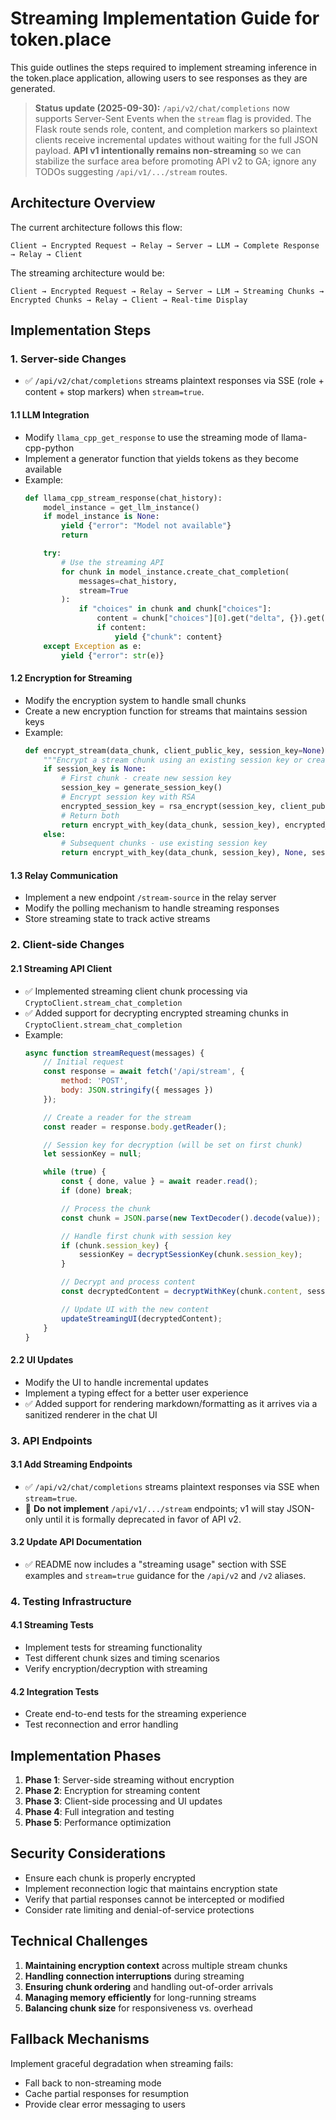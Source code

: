 # Streaming Implementation Guide for token.place

This guide outlines the steps required to implement streaming inference in the token.place application, allowing users to see responses as they are generated.

> **Status update (2025-09-30):** `/api/v2/chat/completions` now supports Server-Sent Events when the `stream` flag is provided. The Flask route sends role, content, and completion markers so plaintext clients receive incremental updates without waiting for the full JSON payload. **API v1 intentionally remains non-streaming** so we can stabilize the surface area before promoting API v2 to GA; ignore any TODOs suggesting `/api/v1/.../stream` routes.

## Architecture Overview

The current architecture follows this flow:
```
Client → Encrypted Request → Relay → Server → LLM → Complete Response → Relay → Client
```

The streaming architecture would be:
```
Client → Encrypted Request → Relay → Server → LLM → Streaming Chunks → Encrypted Chunks → Relay → Client → Real-time Display
```

## Implementation Steps

### 1. Server-side Changes

- ✅ `/api/v2/chat/completions` streams plaintext responses via SSE (role + content + stop markers) when `stream=true`.

#### 1.1 LLM Integration
- Modify `llama_cpp_get_response` to use the streaming mode of llama-cpp-python
- Implement a generator function that yields tokens as they become available
- Example:
  ```python
  def llama_cpp_stream_response(chat_history):
      model_instance = get_llm_instance()
      if model_instance is None:
          yield {"error": "Model not available"}
          return

      try:
          # Use the streaming API
          for chunk in model_instance.create_chat_completion(
              messages=chat_history,
              stream=True
          ):
              if "choices" in chunk and chunk["choices"]:
                  content = chunk["choices"][0].get("delta", {}).get("content", "")
                  if content:
                      yield {"chunk": content}
      except Exception as e:
          yield {"error": str(e)}
  ```

#### 1.2 Encryption for Streaming
- Modify the encryption system to handle small chunks
- Create a new encryption function for streams that maintains session keys
- Example:
  ```python
  def encrypt_stream(data_chunk, client_public_key, session_key=None):
      """Encrypt a stream chunk using an existing session key or create a new one"""
      if session_key is None:
          # First chunk - create new session key
          session_key = generate_session_key()
          # Encrypt session key with RSA
          encrypted_session_key = rsa_encrypt(session_key, client_public_key)
          # Return both
          return encrypt_with_key(data_chunk, session_key), encrypted_session_key, session_key
      else:
          # Subsequent chunks - use existing session key
          return encrypt_with_key(data_chunk, session_key), None, session_key
  ```

#### 1.3 Relay Communication
- Implement a new endpoint `/stream-source` in the relay server
- Modify the polling mechanism to handle streaming responses
- Store streaming state to track active streams

### 2. Client-side Changes

#### 2.1 Streaming API Client
- ✅ Implemented streaming client chunk processing via `CryptoClient.stream_chat_completion`
- ✅ Added support for decrypting encrypted streaming chunks in `CryptoClient.stream_chat_completion`
- Example:
  ```javascript
  async function streamRequest(messages) {
      // Initial request
      const response = await fetch('/api/stream', {
          method: 'POST',
          body: JSON.stringify({ messages })
      });

      // Create a reader for the stream
      const reader = response.body.getReader();

      // Session key for decryption (will be set on first chunk)
      let sessionKey = null;

      while (true) {
          const { done, value } = await reader.read();
          if (done) break;

          // Process the chunk
          const chunk = JSON.parse(new TextDecoder().decode(value));

          // Handle first chunk with session key
          if (chunk.session_key) {
              sessionKey = decryptSessionKey(chunk.session_key);
          }

          // Decrypt and process content
          const decryptedContent = decryptWithKey(chunk.content, sessionKey);

          // Update UI with the new content
          updateStreamingUI(decryptedContent);
      }
  }
  ```

#### 2.2 UI Updates
- Modify the UI to handle incremental updates
- Implement a typing effect for a better user experience
- ✅ Added support for rendering markdown/formatting as it arrives via a sanitized renderer in the chat UI

### 3. API Endpoints

#### 3.1 Add Streaming Endpoints
- ✅ `/api/v2/chat/completions` streams plaintext responses via SSE when `stream=true`.
- 🚫 **Do not implement** `/api/v1/.../stream` endpoints; v1 will stay JSON-only until it is formally deprecated in favor of API v2.

#### 3.2 Update API Documentation
- ✅ README now includes a "streaming usage" section with SSE examples and `stream=true`
  guidance for the `/api/v2` and `/v2` aliases.

### 4. Testing Infrastructure

#### 4.1 Streaming Tests
- Implement tests for streaming functionality
- Test different chunk sizes and timing scenarios
- Verify encryption/decryption with streaming

#### 4.2 Integration Tests
- Create end-to-end tests for the streaming experience
- Test reconnection and error handling

## Implementation Phases

1. **Phase 1**: Server-side streaming without encryption
2. **Phase 2**: Encryption for streaming content
3. **Phase 3**: Client-side processing and UI updates
4. **Phase 4**: Full integration and testing
5. **Phase 5**: Performance optimization

## Security Considerations

- Ensure each chunk is properly encrypted
- Implement reconnection logic that maintains encryption state
- Verify that partial responses cannot be intercepted or modified
- Consider rate limiting and denial-of-service protections

## Technical Challenges

1. **Maintaining encryption context** across multiple stream chunks
2. **Handling connection interruptions** during streaming
3. **Ensuring chunk ordering** and handling out-of-order arrivals
4. **Managing memory efficiently** for long-running streams
5. **Balancing chunk size** for responsiveness vs. overhead

## Fallback Mechanisms

Implement graceful degradation when streaming fails:
- Fall back to non-streaming mode
- Cache partial responses for resumption
- Provide clear error messaging to users
